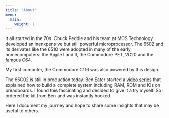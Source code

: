 ```yaml
---
title: "About"
menu:
  main:
    weight: 1
---
```


It all started in the 70s. Chuck Peddle and his team at MOS Technology developed
an inenxpensive but still powerful microprocessor. The 6502 and its derivates like the
6510 were adopted in many of the early homecomputers: the Apple I and II, the
Commodore PET, VC20 and the famous C64.

My first computer, the Commodore C116 was also powered by this design.

The 65C02 is still in production today. Ben Eater started a
[video series](https://eater.net/6502)
that explained how to build a complete system including RAM, ROM and IOs on
breadboards. I found this fascinating and decided to give it a try myself.
So I ordered the kit from Ben and was instantly hooked.

Here I document my journey and hope to share some insights that may be useful to
others.
